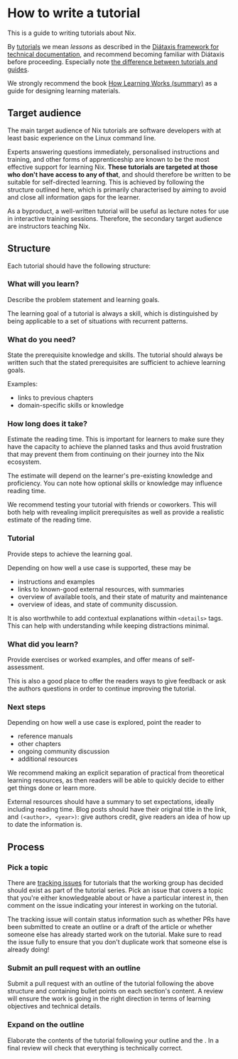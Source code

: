 # How to write a tutorial

This is a guide to writing tutorials about Nix.

By [tutorials][diataxis_tutorials] we mean *lessons* as described in the [Diátaxis framework for technical documentation][diataxis], and recommend becoming familiar with Diátaxis before proceeding.
Especially note [the difference between tutorials and guides][diataxis_tut_vs_howto].

We strongly recommend the book [How Learning Works (summary)][how_learning_works] as a guide for designing learning materials.

[diataxis]: https://diataxis.fr/
[diataxis_tutorials]: https://diataxis.fr/tutorials/
[diataxis_tut_vs_howto]: https://diataxis.fr/tutorials-how-to/
[how_learning_works]: https://www.lesswrong.com/posts/mAdMkFqWzbJRB544m/book-review-how-learning-works

## Target audience

The main target audience of Nix tutorials are software developers with at least basic experience on the Linux command line.

Experts answering questions immediately, personalised instructions and training, and other forms of apprenticeship are known to be the most effective support for learning Nix.
**These tutorials are targeted at those who don't have access to any of that**, and should therefore be written to be suitable for self-directed learning.
This is achieved by following the structure outlined here, which is primarily characterised by aiming to avoid and close all information gaps for the learner.

As a byproduct, a well-written tutorial will be useful as lecture notes for use in interactive training sessions.
Therefore, the secondary target audience are instructors teaching Nix.

## Structure

Each tutorial should have the following structure:

### What will you learn?

Describe the problem statement and learning goals.

The learning goal of a tutorial is always a skill, which is distinguished by being applicable to a set of situations with recurrent patterns.

### What do you need?

State the prerequisite knowledge and skills.
The tutorial should always be written such that the stated prerequisites are sufficient to achieve learning goals.

Examples:

- links to previous chapters
- domain-specific skills or knowledge

### How long does it take?

Estimate the reading time.
This is important for learners to make sure they have the capacity to achieve the planned tasks and thus avoid frustration that may prevent them from continuing on their journey into the Nix ecosystem.

The estimate will depend on the learner's pre-existing knowledge and proficiency.
You can note how optional skills or knowledge may influence reading time.

We recommend testing your tutorial with friends or coworkers.
This will both help with revealing implicit prerequisites as well as provide a realistic estimate of the reading time.

### Tutorial

Provide steps to achieve the learning goal.

Depending on how well a use case is supported, these may be

- instructions and examples
- links to known-good external resources, with summaries
- overview of available tools, and their state of maturity and maintenance
- overview of ideas, and state of community discussion.

It is also worthwhile to add contextual explanations within `<details>` tags.
This can help with understanding while keeping distractions minimal.

### What did you learn?

Provide exercises or worked examples, and offer means of self-assessment.

This is also a good place to offer the readers ways to give feedback or ask the authors questions in order to continue improving the tutorial.

### Next steps

Depending on how well a use case is explored, point the reader to

- reference manuals
- other chapters
- ongoing community discussion
- additional resources

We recommend making an explicit separation of practical from theoretical learning resources, as then readers will be able to quickly decide to either get things done or learn more.

External resources should have a summary to set expectations, ideally including reading time.
Blog posts should have their original title in the link, and `(<author>, <year>)`: give authors credit, give readers an idea of how up to date the information is.

## Process

### Pick a topic

There are [tracking issues] for tutorials that the working group has decided should exist as part of the tutorial series.
Pick an issue that covers a topic that you're either knowledgeable about or have a particular interest in, then comment on the issue indicating your interest in working on the tutorial.

The tracking issue will contain status information such as whether PRs have been submitted to create an outline or a draft of the article or whether someone else has already started work on the tutorial.
Make sure to read the issue fully to ensure that you don't duplicate work that someone else is already doing!

[tracking issues]: https://github.com/NixOS/nix.dev/issues?q=is%3Aissue+is%3Aopen+label%3Atracking+label%3A%22learning+journey%22

### Submit an pull request with an outline

Submit a pull request with an outline of the tutorial following the above structure and containing bullet points on each section's content.
A review will ensure the work is going in the right direction in terms of learning objectives and technical details.

### Expand on the outline

Elaborate the contents of the tutorial following your outline and the [](style-guide).
In a final review will check that everything is technically correct.
